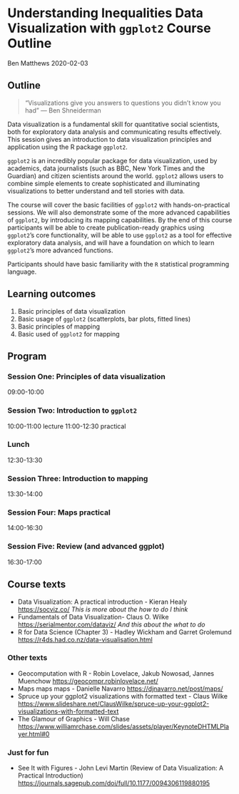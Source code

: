 Understanding Inequalities Data Visualization with `ggplot2` Course
Outline
================
Ben Matthews
2020-02-03

## Outline

> “Visualizations give you answers to questions you didn’t know you had”
> — Ben Shneiderman

Data visualization is a fundamental skill for quantitative social
scientists, both for exploratory data analysis and communicating results
effectively. This session gives an introduction to data visualization
principles and application using the R package `ggplot2`.

`ggplot2` is an incredibly popular package for data visualization, used
by academics, data journalists (such as BBC, New York Times and the
Guardian) and citizen scientists around the world. `ggplot2` allows
users to combine simple elements to create sophisticated and
illuminating visualizations to better understand and tell stories with
data.

The course will cover the basic facilities of `ggplot2` with
hands-on-practical sessions. We will also demonstrate some of the more
advanced capabilities of `ggplot2`, by introducing its mapping
capabilities. By the end of this course participants will be able to
create publication-ready graphics using `ggplot2`’s core functionality,
will be able to use `ggplot2` as a tool for effective exploratory data
analysis, and will have a foundation on which to learn `ggplot2`’s more
advanced functions.

Participants should have basic familiarity with the `R` statistical
programming language.

## Learning outcomes

1.  Basic principles of data visualization
2.  Basic usage of `ggplot2` (scatterplots, bar plots, fitted lines)
3.  Basic principles of mapping
4.  Basic used of `ggplot2` for mapping

## Program

### Session One: Principles of data visualization

09:00-10:00

### Session Two: Introduction to `ggplot2`

10:00-11:00 lecture 11:00-12:30 practical

### Lunch

12:30-13:30

### Session Three: Introduction to mapping

13:30-14:00

### Session Four: Maps practical

14:00-16:30

### Session Five: Review (and advanced ggplot)

16:30-17:00

## Course texts

  - Data Visualization: A practical introduction - Kieran Healy
    <https://socviz.co/> *This is more about the how to do I think*
  - Fundamentals of Data Visualization- Claus O. Wilke
    <https://serialmentor.com/dataviz/> *And this about the what to do*
  - R for Data Science (Chapter 3) - Hadley Wickham and Garret Grolemund
    <https://r4ds.had.co.nz/data-visualisation.html>

### Other texts

  - Geocomputation with R - Robin Lovelace, Jakub Nowosad, Jannes
    Muenchow <https://geocompr.robinlovelace.net/>
  - Maps maps maps - Danielle Navarro <https://djnavarro.net/post/maps/>
  - Spruce up your ggplot2 visualizations with formatted text - Claus
    Wilke
    <https://www.slideshare.net/ClausWilke/spruce-up-your-ggplot2-visualizations-with-formatted-text>
  - The Glamour of Graphics - Will Chase
    <https://www.williamrchase.com/slides/assets/player/KeynoteDHTMLPlayer.html#0>

### Just for fun

  - See It with Figures - John Levi Martin (Review of Data
    Visualization: A Practical Introduction)
    <https://journals.sagepub.com/doi/full/10.1177/0094306119880195>
